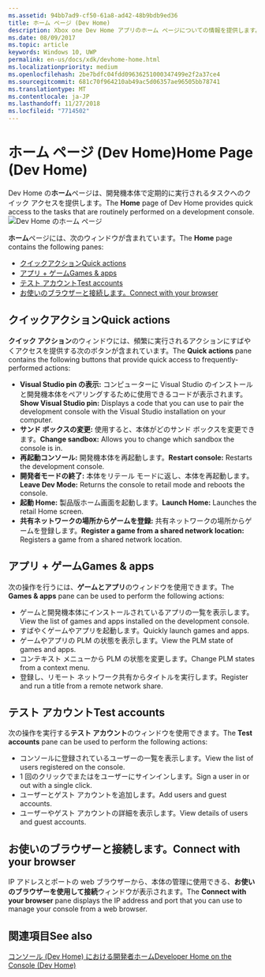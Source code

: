 ```yaml
---
ms.assetid: 94bb7ad9-cf50-61a8-ad42-48b9bdb9ed36
title: ホーム ページ (Dev Home)
description: Xbox one Dev Home アプリのホーム ページについての情報を提供します。
ms.date: 08/09/2017
ms.topic: article
keywords: Windows 10, UWP
permalink: en-us/docs/xdk/devhome-home.html
ms.localizationpriority: medium
ms.openlocfilehash: 2be7bdfc04fdd09636251000347499e2f2a37ce4
ms.sourcegitcommit: 681c70f964210ab49ac5d06357ae96505bb78741
ms.translationtype: MT
ms.contentlocale: ja-JP
ms.lasthandoff: 11/27/2018
ms.locfileid: "7714502"
---
```

# <a name="home-page-dev-home"></a><span data-ttu-id="647a4-104">ホーム ページ (Dev Home)</span><span class="sxs-lookup"><span data-stu-id="647a4-104">Home Page (Dev Home)</span></span>
   
  
<span data-ttu-id="647a4-105">Dev Home の**ホーム**ページは、開発機本体で定期的に実行されるタスクへのクイック アクセスを提供します。</span><span class="sxs-lookup"><span data-stu-id="647a4-105">The **Home** page of Dev Home provides quick access to the tasks that are routinely performed on a development console.</span></span>   
 ![Dev Home のホーム ページ](images/devhome_home.png)   
  
<span data-ttu-id="647a4-107">**ホーム**ページには、次のウィンドウが含まれています。</span><span class="sxs-lookup"><span data-stu-id="647a4-107">The **Home** page contains the following panes:</span></span>   
 
   *  [<span data-ttu-id="647a4-108">クイックアクション</span><span class="sxs-lookup"><span data-stu-id="647a4-108">Quick actions</span></span>](#ID4EEB)  
   *  [<span data-ttu-id="647a4-109">アプリ + ゲーム</span><span class="sxs-lookup"><span data-stu-id="647a4-109">Games & apps</span></span>](#ID4EPC)  
   *  [<span data-ttu-id="647a4-110">テスト アカウント</span><span class="sxs-lookup"><span data-stu-id="647a4-110">Test accounts</span></span>](#ID4EQD)  
   *  [<span data-ttu-id="647a4-111">お使いのブラウザーと接続します。</span><span class="sxs-lookup"><span data-stu-id="647a4-111">Connect with your browser</span></span>](#ID4EFE)  

 
<a id="ID4EEB"></a>

   

## <a name="quick-actions"></a><span data-ttu-id="647a4-112">クイックアクション</span><span class="sxs-lookup"><span data-stu-id="647a4-112">Quick actions</span></span>  
   
  
<span data-ttu-id="647a4-113">**クイック アクション**のウィンドウには、頻繁に実行されるアクションにすばやくアクセスを提供する次のボタンが含まれています。</span><span class="sxs-lookup"><span data-stu-id="647a4-113">The **Quick actions** pane contains the following buttons that provide quick access to frequently-performed actions:</span></span>   
 
   *  <span data-ttu-id="647a4-114">**Visual Studio pin の表示:** コンピューターに Visual Studio のインストールと開発機本体をペアリングするために使用できるコードが表示されます。</span><span class="sxs-lookup"><span data-stu-id="647a4-114">**Show Visual Studio pin:** Displays a code that you can use to pair the development console with the Visual Studio installation on your computer.</span></span>   
   *  <span data-ttu-id="647a4-115">**サンド ボックスの変更:** 使用すると、本体がどのサンド ボックスを変更できます。</span><span class="sxs-lookup"><span data-stu-id="647a4-115">**Change sandbox:** Allows you to change which sandbox the console is in.</span></span>   
   *  <span data-ttu-id="647a4-116">**再起動コンソール:** 開発機本体を再起動します。</span><span class="sxs-lookup"><span data-stu-id="647a4-116">**Restart console:** Restarts the development console.</span></span>   
   *  <span data-ttu-id="647a4-117">**開発者モードの終了:** 本体をリテール モードに返し、本体を再起動します。</span><span class="sxs-lookup"><span data-stu-id="647a4-117">**Leave Dev Mode:** Returns the console to retail mode and reboots the console.</span></span>   
   *  <span data-ttu-id="647a4-118">**起動 Home:** 製品版ホーム画面を起動します。</span><span class="sxs-lookup"><span data-stu-id="647a4-118">**Launch Home:** Launches the retail Home screen.</span></span>   
   *  <span data-ttu-id="647a4-119">**共有ネットワークの場所からゲームを登録:** 共有ネットワークの場所からゲームを登録します。</span><span class="sxs-lookup"><span data-stu-id="647a4-119">**Register a game from a shared network location:** Registers a game from a shared network location.</span></span>   

  
<a id="ID4EPC"></a>

   

## <a name="games--apps"></a><span data-ttu-id="647a4-120">アプリ + ゲーム</span><span class="sxs-lookup"><span data-stu-id="647a4-120">Games & apps</span></span>   
   
  
<span data-ttu-id="647a4-121">次の操作を行うには、**ゲームとアプリ**のウィンドウを使用できます。</span><span class="sxs-lookup"><span data-stu-id="647a4-121">The **Games & apps** pane can be used to perform the following actions:</span></span>   
 
   *  <span data-ttu-id="647a4-122">ゲームと開発機本体にインストールされているアプリの一覧を表示します。</span><span class="sxs-lookup"><span data-stu-id="647a4-122">View the list of games and apps installed on the development console.</span></span>  
   *  <span data-ttu-id="647a4-123">すばやくゲームやアプリを起動します。</span><span class="sxs-lookup"><span data-stu-id="647a4-123">Quickly launch games and apps.</span></span>  
   *  <span data-ttu-id="647a4-124">ゲームやアプリの PLM の状態を表示します。</span><span class="sxs-lookup"><span data-stu-id="647a4-124">View the PLM state of games and apps.</span></span>  
   *  <span data-ttu-id="647a4-125">コンテキスト メニューから PLM の状態を変更します。</span><span class="sxs-lookup"><span data-stu-id="647a4-125">Change PLM states from a context menu.</span></span>  
   *  <span data-ttu-id="647a4-126">登録し、リモート ネットワーク共有からタイトルを実行します。</span><span class="sxs-lookup"><span data-stu-id="647a4-126">Register and run a title from a remote network share.</span></span>

  
<a id="ID4EQD"></a>

   

## <a name="test-accounts"></a><span data-ttu-id="647a4-127">テスト アカウント</span><span class="sxs-lookup"><span data-stu-id="647a4-127">Test accounts</span></span>  
   
  
<span data-ttu-id="647a4-128">次の操作を実行する**テスト アカウント**のウィンドウを使用できます。</span><span class="sxs-lookup"><span data-stu-id="647a4-128">The **Test accounts** pane can be used to perform the following actions:</span></span>   
 
   *  <span data-ttu-id="647a4-129">コンソールに登録されているユーザーの一覧を表示します。</span><span class="sxs-lookup"><span data-stu-id="647a4-129">View the list of users registered on the console.</span></span>  
   *  <span data-ttu-id="647a4-130">1 回のクリックでまたはをユーザーにサインインします。</span><span class="sxs-lookup"><span data-stu-id="647a4-130">Sign a user in or out with a single click.</span></span>  
   *  <span data-ttu-id="647a4-131">ユーザーとゲスト アカウントを追加します。</span><span class="sxs-lookup"><span data-stu-id="647a4-131">Add users and guest accounts.</span></span>  
   *  <span data-ttu-id="647a4-132">ユーザーやゲスト アカウントの詳細を表示します。</span><span class="sxs-lookup"><span data-stu-id="647a4-132">View details of users and guest accounts.</span></span>  

  
<a id="ID4EFE"></a>

   

## <a name="connect-with-your-browser"></a><span data-ttu-id="647a4-133">お使いのブラウザーと接続します。</span><span class="sxs-lookup"><span data-stu-id="647a4-133">Connect with your browser</span></span>  
   
  
<span data-ttu-id="647a4-134">IP アドレスとポートの web ブラウザーから、本体の管理に使用できる、**お使いのブラウザーを使用して接続**ウィンドウが表示されます。</span><span class="sxs-lookup"><span data-stu-id="647a4-134">The **Connect with your browser** pane displays the IP address and port that you can use to manage your console from a web browser.</span></span>   
  
<a id="ID4EPE"></a>

   

## <a name="see-also"></a><span data-ttu-id="647a4-135">関連項目</span><span class="sxs-lookup"><span data-stu-id="647a4-135">See also</span></span>  
 [<span data-ttu-id="647a4-136">コンソール (Dev Home) における開発者ホーム</span><span class="sxs-lookup"><span data-stu-id="647a4-136">Developer Home on the Console (Dev Home)</span></span>](dev-home.md)

  
